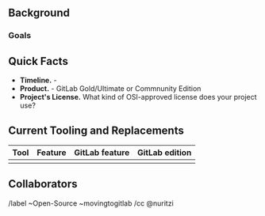 ## Background

<!-- 
Please add information here about why you're planning on migrating and any initial announcements that have been made about the decision or status
-->

### Goals

<!-- What are some of your goals of your migration to GitLab? Delete this section if you don't want to enumerate goals. -->

## Quick Facts

<!-- Please fill out as you can of the items in this list. If not sure yet, add "TBD" (To be Decided) -->

 * **Timeline.** - 
 * **Product.** - GitLab Gold/Ultimate or Commnunity Edition
 * **Project's License.** What kind of OSI-approved license does your project use? 

## Current Tooling and Replacements

| Tool | Feature | GitLab feature | GitLab edition |
| --- | --- | --- | --- |
|  |  |  |  |

## Collaborators

<!-- Please add names of collaborators in the format Name, Title, Role (what will you be helping to do, or how should you be involved), GitLab username -->


/label ~Open-Source ~movingtogitlab
/cc @nuritzi